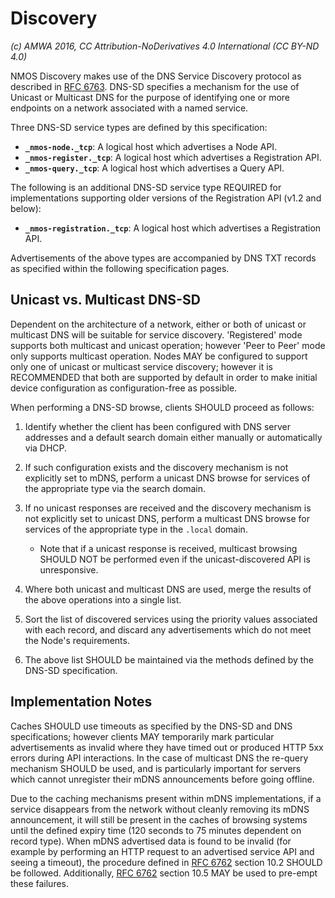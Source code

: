 # Discovery

_(c) AMWA 2016, CC Attribution-NoDerivatives 4.0 International (CC BY-ND 4.0)_

NMOS Discovery makes use of the DNS Service Discovery protocol as described in [RFC 6763](https://tools.ietf.org/html/rfc6763). DNS-SD specifies a mechanism for the use of Unicast or Multicast DNS for the purpose of identifying one or more endpoints on a network associated with a named service.

Three DNS-SD service types are defined by this specification:

- **`_nmos-node._tcp`**: A logical host which advertises a Node API.
- **`_nmos-register._tcp`**: A logical host which advertises a Registration API.
- **`_nmos-query._tcp`**: A logical host which advertises a Query API.

The following is an additional DNS-SD service type REQUIRED for implementations supporting older versions of the Registration API (v1.2 and below):

- **`_nmos-registration._tcp`**: A logical host which advertises a Registration API.

Advertisements of the above types are accompanied by DNS TXT records as specified within the following specification pages.

## Unicast vs. Multicast DNS-SD

Dependent on the architecture of a network, either or both of unicast or multicast DNS will be suitable for service discovery. 'Registered' mode supports both multicast and unicast operation; however 'Peer to Peer' mode only supports multicast operation. Nodes MAY be configured to support only one of unicast or multicast service discovery; however it is RECOMMENDED that both are supported by default in order to make initial device configuration as configuration-free as possible.

When performing a DNS-SD browse, clients SHOULD proceed as follows:

1. Identify whether the client has been configured with DNS server addresses and a default search domain either manually or automatically via DHCP.
2. If such configuration exists and the discovery mechanism is not explicitly set to mDNS, perform a unicast DNS browse for services of the appropriate type via the search domain.
3. If no unicast responses are received and the discovery mechanism is not explicitly set to unicast DNS, perform a multicast DNS browse for services of the appropriate type in the `.local` domain.

   - Note that if a unicast response is received, multicast browsing SHOULD NOT be performed even if the unicast-discovered API is unresponsive.

4. Where both unicast and multicast DNS are used, merge the results of the above operations into a single list.
5. Sort the list of discovered services using the priority values associated with each record, and discard any advertisements which do not meet the Node's requirements.
6. The above list SHOULD be maintained via the methods defined by the DNS-SD specification.

## Implementation Notes

Caches SHOULD use timeouts as specified by the DNS-SD and DNS specifications; however clients MAY temporarily mark particular advertisements as invalid where they have timed out or produced HTTP 5xx errors during API interactions. In the case of multicast DNS the re-query mechanism SHOULD be used, and is particularly important for servers which cannot unregister their mDNS announcements before going offline.

Due to the caching mechanisms present within mDNS implementations, if a service disappears from the network without cleanly removing its mDNS announcement, it will still be present in the caches of browsing systems until the defined expiry time (120 seconds to 75 minutes dependent on record type). When mDNS advertised data is found to be invalid (for example by performing an HTTP request to an advertised service API and seeing a timeout), the procedure defined in [RFC 6762](https://tools.ietf.org/html/rfc6762) section 10.2 SHOULD be followed. Additionally, [RFC 6762](https://tools.ietf.org/html/rfc6762) section 10.5 MAY be used to pre-empt these failures.
